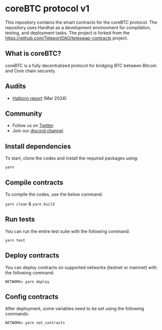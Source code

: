 # coreBTC protocol v1

This repository contains the smart contracts for the coreBTC protocol. The repository uses Hardhat as a development environment for compilation, testing, and deployment tasks. The project is forked from the https://github.com/TeleportDAO/teleswap-contracts project.

## What is coreBTC?

coreBTC is a fully decentralized protocol for bridging BTC between Bitcoin and Core chain securely.

## Audits
- [Halborn report](https://www.halborn.com/audits/coredao/corebtc) (Mar 2024)

## Community
- Follow us on [Twitter](https://twitter.com/Coredao_Org).
- Join our [discord channel](https://discord.com/invite/coredaoofficial).

## Install dependencies

To start, clone the codes and install the required packages using:

`yarn`

## Compile contracts

To compile the codes, use the below command:

`yarn clean` & `yarn build`

## Run tests

You can run the entire test suite with the following command:

`yarn test`

## Deploy contracts

You can deploy contracts on supported networks (testnet or mainnet) with the following command:

`NETWORK= yarn deploy`

## Config contracts

After deployment, some variables need to be set using the following commands:

`NETWORK= yarn set_contracts`